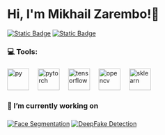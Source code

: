 <h1> Hi, I'm Mikhail Zarembo!👋 </h1>

[![Static Badge](https://img.shields.io/badge/Telegram-blue?style=flat&logo=telegram&logoColor=blue&logoSize=auto&labelColor=black)](https://t.me/michellangelloo)
[![Static Badge](https://img.shields.io/badge/Gmail-red?style=flat&logo=gmail&logoColor=red&logoSize=auto&labelColor=black)](mailto:mikzar.jr@gmail.com?subject=From%20GitHub)


###
<h3 align="left"> 💻 Tools:</h3>

###
<div align="left">
  <img src="https://skillicons.dev/icons?i=py" height="50" alt="py"/>
  <img width="12" />
  <img src="https://skillicons.dev/icons?i=pytorch" height="50" alt="pytorch"/>
  <img width="12" />
  <img src="https://skillicons.dev/icons?i=tensorflow" height="50" alt="tensorflow"/>
  <img width="12" />
  <img src="https://skillicons.dev/icons?i=opencv" height="50" alt="opencv"/>
  <img width="12" />
  <img src="https://skillicons.dev/icons?i=sklearn" height="50" alt="sklearn"/>
  <img width="12" />
</div>

###
<h3 align="left"> 🚀 I’m currently working on </h3>

###

[![Face Segmentation](https://svg.bookmark.style/api?url=https://github.com/Mikzarjr/FaceSegmentation&mode=light&style=horizontal)](https://github.com/Mikzarjr/FaceSegmentation)
[![DeepFake Detection](https://svg.bookmark.style/api?url=https://github.com/DanBel1kov/DeepFake-Detection&mode=light&style=horizontal)](https://github.com/DanBel1kov/DeepFake-Detection)



